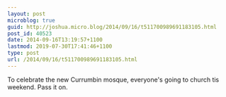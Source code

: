 ```yaml
---
layout: post
microblog: true
guid: http://joshua.micro.blog/2014/09/16/t511700989691183105.html
post_id: 40523
date: 2014-09-16T13:19:57+1100
lastmod: 2019-07-30T17:41:46+1100
type: post
url: /2014/09/16/t511700989691183105.html
---
```

To celebrate the new Currumbin mosque, everyone's going to church tis weekend. Pass it on.
